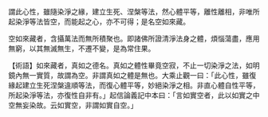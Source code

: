 

謂此心性，雖隨染淨之緣，建立生死、涅槃等法，然心體平等，離性離相，非唯所起染淨等法皆空，而能起之心，亦不可得；是名空如來藏。

空如來藏者，含攝萬法而無所積聚也。即諸佛所證清淨法身之體，煩惱蕩盡，應用無窮，以其無滅無生，不遷不變，是為常住果。


【術語】如來藏者，真如之德名。真如之體性畢竟空寂，不止一切染淨之法，如明鏡內無一實質，故謂為空。非謂真如之體是無也。大乘止觀一曰：「此心性，雖復緣起建立生死涅槃違順等法，而復心體平等，妙絕染淨之相。非直心體自性平等，所起染淨等法，亦復性自非有。」起信論義記中本曰：「言如實空者，此以如實之中空無妄染故。云如實空，非謂如實自空。」